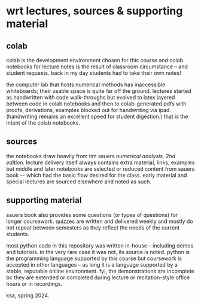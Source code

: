 # wrt ‭lectures, sources & supporting material

## colab

colab is the development environment chosen for this course and colab notebooks for lecture notes is the‬ ‭result of classroom circumstance – and student requests. back in my day </cane-shake></cane-shake> students had to take their own notes!‬

t‭he computer lab that hosts numerical methods has inaccessible whiteboards; their usable space is‬ ‭quite far off the ground. lectures started as handwritten with code walk-throughs but evolved to latex‬ ‭layered between code in colab notebooks and then to colab-generated pdfs with proofs, derivations, examples‬ ‭blocked out for handwriting via ipad. (handwriting remains an excellent speed for student digestion.) that is the‬ ‭intent of the colab notebooks.‬

## sources

t‭he notebooks draw heavily from tim sauers <i>‬‭numerical analysis, 2nd edition</i>‬‭. lecture delivery itself always contains extra material, links, examples but middle and later notebooks are selected or reduced content‬ ‭from sauers book -- which had the basic flow desired for the class. early material and special lectures are‬ ‭sourced elsewhere and noted as such.‬

## supporting material

sauers book also provides some questions (or types of questions) for longer coursework. quizzes are written and delivered weekly and mostly do not repeat between semesters as they reflect the‬ ‭needs of the current students.

most python code in this repository was written in-house – including demos and tutorials. in the very rare case it was not, its‬ ‭source is noted. python is the programming language supported by this course but coursework is accepted‬ ‭in other languages – as long it is a language supported by a stable, reputable online environment. fyi, the demonstrations are incomplete‬ ‭bc they are extended or completed during lecture or recitation-style office hours or in recordings.‬

ksa, spring 2024.
